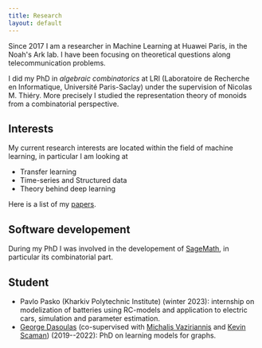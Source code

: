 ```yaml
---
title: Research
layout: default
---
```


Since 2017 I am a researcher in Machine Learning at Huawei Paris, in the Noah's Ark lab. I have been focusing on theoretical questions along telecommunication problems.

I did my PhD in *algebraic combinatorics* at LRI (Laboratoire de Recherche en Informatique, Université Paris-Saclay) under the supervision of Nicolas M. Thiéry.
More precisely I studied the representation theory of monoids from a combinatorial perspective.

## Interests

My current research interests are located within the field of machine learning, in particular I am looking at
* Transfer learning
* Time-series and Structured data
* Theory behind deep learning

Here is a list of my [papers](papers.html).

## Software developement

During my PhD I was involved in the developement of [SageMath](https://www.sagemath.org/), in particular its combinatorial part.

## Student

* Pavlo Pasko (Kharkiv Polytechnic Institute) (winter 2023): internship on modelization of batteries using RC-models and application to electric cars, simulation and parameter estimation.
* [George Dasoulas](https://gdasoulas.github.io/) (co-supervised with [Michalis Vaziriannis](http://www.lix.polytechnique.fr/Labo/Michalis.Vazirgiannis/) and [Kevin Scaman](https://scaman.wordpress.com/)) (2019--2022): PhD on learning models for graphs.

